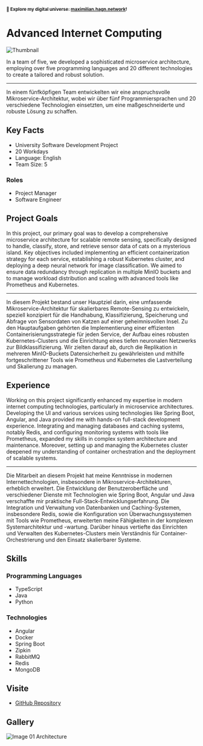 <small>**🚀 Explore my digital universe: [maximilian.hagn.network](https://maximilian.hagn.network)!</small>**

# Advanced Internet Computing

![Thumbnail](https://files.hagn.network/images/advanced-internet-computing/thumbnail.webp)

In a team of five, we developed a sophisticated microservice architecture, employing over five programming languages and 20 different technologies to create a tailored and robust solution.


---
In einem fünfköpfigen Team entwickelten wir eine anspruchsvolle Mikroservice-Architektur, wobei wir über fünf Programmiersprachen und 20 verschiedene Technologien einsetzten, um eine maßgeschneiderte und robuste Lösung zu schaffen.

## Key Facts

- University Software Development Project
- 20 Workdays
- Language: English
- Team Size: 5

### Roles

- Project Manager
- Software Engineer

## Project Goals

In this project, our primary goal was to develop a comprehensive microservice architecture for scalable remote sensing, specifically designed to handle, classify, store, and retrieve sensor data of cats on a mysterious island. Key objectives included implementing an efficient containerization strategy for each service, establishing a robust Kubernetes cluster, and deploying a deep neural network for image classification. We aimed to ensure data redundancy through replication in multiple MinIO buckets and to manage workload distribution and scaling with advanced tools like Prometheus and Kubernetes.


---
In diesem Projekt bestand unser Hauptziel darin, eine umfassende Mikroservice-Architektur für skalierbares Remote-Sensing zu entwickeln, speziell konzipiert für die Handhabung, Klassifizierung, Speicherung und Abfrage von Sensordaten von Katzen auf einer geheimnisvollen Insel. Zu den Hauptaufgaben gehörten die Implementierung einer effizienten Containerisierungsstrategie für jeden Service, der Aufbau eines robusten Kubernetes-Clusters und die Einrichtung eines tiefen neuronalen Netzwerks zur Bildklassifizierung. Wir zielten darauf ab, durch die Replikation in mehreren MinIO-Buckets Datensicherheit zu gewährleisten und mithilfe fortgeschrittener Tools wie Prometheus und Kubernetes die Lastverteilung und Skalierung zu managen.

## Experience

Working on this project significantly enhanced my expertise in modern internet computing technologies, particularly in microservice architectures. Developing the UI and various services using technologies like Spring Boot, Angular, and Java provided me with hands-on full-stack development experience. Integrating and managing databases and caching systems, notably Redis, and configuring monitoring systems with tools like Prometheus, expanded my skills in complex system architecture and maintenance. Moreover, setting up and managing the Kubernetes cluster deepened my understanding of container orchestration and the deployment of scalable systems.


---
Die Mitarbeit an diesem Projekt hat meine Kenntnisse in modernen Internettechnologien, insbesondere in Mikroservice-Architekturen, erheblich erweitert. Die Entwicklung der Benutzeroberfläche und verschiedener Dienste mit Technologien wie Spring Boot, Angular und Java verschaffte mir praktische Full-Stack-Entwicklungserfahrung. Die Integration und Verwaltung von Datenbanken und Caching-Systemen, insbesondere Redis, sowie die Konfiguration von Überwachungssystemen mit Tools wie Prometheus, erweiterten meine Fähigkeiten in der komplexen Systemarchitektur und -wartung. Darüber hinaus vertiefte das Einrichten und Verwalten des Kubernetes-Clusters mein Verständnis für Container-Orchestrierung und den Einsatz skalierbarer Systeme.

## Skills

### Programming Languages

 - TypeScript
 - Java
 - Python
### Technologies

 - Angular
 - Docker
 - Spring Boot
 - Zipkin
 - RabbitMQ
 - Redis
 - MongoDB

## Visite

- [GitHub Repository](https://github.com/maxhagn/AdvancedInternetComputing)

## Gallery

![Image 01 Architecture](https://files.hagn.network/images/advanced-internet-computing/architecture.webp)


